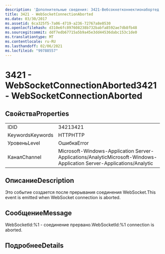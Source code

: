 ```yaml
---
description: 'Дополнительные сведения: 3421-Вебсоккетконнектионабортед'
title: 3421 - WebSocketConnectionAborted
ms.date: 03/30/2017
ms.assetid: 6ca325f5-7a06-4719-a236-72767a8e0530
ms.openlocfilehash: d310e6fc897608238b732babfa8592ae7db8fb48
ms.sourcegitcommit: ddf7edb67715a5b9a45e3dd44536dabc153c1de0
ms.translationtype: MT
ms.contentlocale: ru-RU
ms.lasthandoff: 02/06/2021
ms.locfileid: "99788557"
---
```

# <a name="3421---websocketconnectionaborted"></a><span data-ttu-id="e79df-103">3421 - WebSocketConnectionAborted</span><span class="sxs-lookup"><span data-stu-id="e79df-103">3421 - WebSocketConnectionAborted</span></span>

## <a name="properties"></a><span data-ttu-id="e79df-104">Свойства</span><span class="sxs-lookup"><span data-stu-id="e79df-104">Properties</span></span>  
  
|||  
|-|-|  
|<span data-ttu-id="e79df-105">ID</span><span class="sxs-lookup"><span data-stu-id="e79df-105">ID</span></span>|<span data-ttu-id="e79df-106">3421</span><span class="sxs-lookup"><span data-stu-id="e79df-106">3421</span></span>|  
|<span data-ttu-id="e79df-107">Keywords</span><span class="sxs-lookup"><span data-stu-id="e79df-107">Keywords</span></span>|<span data-ttu-id="e79df-108">HTTP</span><span class="sxs-lookup"><span data-stu-id="e79df-108">HTTP</span></span>|  
|<span data-ttu-id="e79df-109">Уровень</span><span class="sxs-lookup"><span data-stu-id="e79df-109">Level</span></span>|<span data-ttu-id="e79df-110">Ошибка</span><span class="sxs-lookup"><span data-stu-id="e79df-110">Error</span></span>|  
|<span data-ttu-id="e79df-111">Канал</span><span class="sxs-lookup"><span data-stu-id="e79df-111">Channel</span></span>|<span data-ttu-id="e79df-112">Microsoft-Windows-Application Server-Applications/Analytic</span><span class="sxs-lookup"><span data-stu-id="e79df-112">Microsoft-Windows-Application Server-Applications/Analytic</span></span>|  
  
## <a name="description"></a><span data-ttu-id="e79df-113">Описание</span><span class="sxs-lookup"><span data-stu-id="e79df-113">Description</span></span>  

 <span data-ttu-id="e79df-114">Это событие создается после прерывания соединения WebSocket.</span><span class="sxs-lookup"><span data-stu-id="e79df-114">This event is emitted when WebSocket connection is aborted.</span></span>  
  
## <a name="message"></a><span data-ttu-id="e79df-115">Сообщение</span><span class="sxs-lookup"><span data-stu-id="e79df-115">Message</span></span>  

 <span data-ttu-id="e79df-116">WebSocketId:%1 - соединение прервано.</span><span class="sxs-lookup"><span data-stu-id="e79df-116">WebSocketId:%1 connection is aborted.</span></span>  
  
## <a name="details"></a><span data-ttu-id="e79df-117">Подробнее</span><span class="sxs-lookup"><span data-stu-id="e79df-117">Details</span></span>
